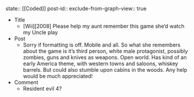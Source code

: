 state:: [[Coded]]
post-id::
exclude-from-graph-view:: true

- Title
  - [Wii][2008] Please help my aunt remember this game she’d watch my Uncle play
- Post
  - Sorry if formatting is off. Mobile and all. So what she remembers about the game is it’s third person, white male protagonist, possibly zombies, guns and knives as weapons. Open world. Has kind of an early America theme, with western towns and saloons, whiskey barrels. But could also stumble upon cabins in the woods. Any help would be much appreciated!
- Comment
  - Resident evil 4?

